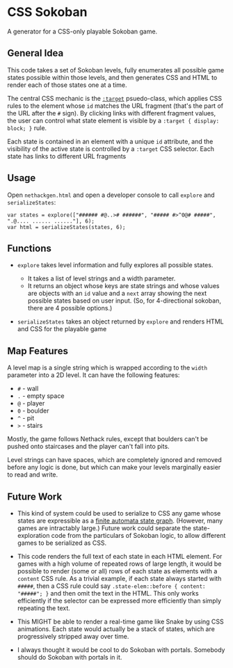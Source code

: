 # CSS Sokoban

A generator for a CSS-only playable Sokoban game.

## General Idea

This code takes a set of Sokoban levels, fully enumerates all possible game states possible within those levels, and then generates CSS and HTML to render each of those states one at a time.

The central CSS mechanic is the [`:target`](https://developer.mozilla.org/en-US/docs/Web/CSS/:target) psuedo-class, which applies CSS rules to the element whose `id` matches the URL fragment (that's the part of the URL after the `#` sign). By clicking links with different fragment values, the user can control what state element is visible by a `:target { display: block; }` rule.

Each state is contained in an element with a unique `id` attribute, and the visibility of the active state is controlled by a `:target` CSS selector. Each state has links to different URL fragments

## Usage

Open `nethackgen.html` and open a developer console to call `explore` and `serializeStates`:

    var states = explore(["###### #@..># ######", "##### #>^0@# #####", ".@.... ...... ......"], 6);
    var html = serializeStates(states, 6);

## Functions

* `explore` takes level information and fully explores all possible states.
  * It takes a list of level strings and a width parameter.
  * It returns an object whose keys are state strings and whose values are objects with an `id` value and a `next` array showing the next possible states based on user input. (So, for 4-directional sokoban, there are 4 possible options.)

* `serializeStates` takes an object returned by `explore` and renders HTML and CSS for the playable game

## Map Features

A level map is a single string which is wrapped according to the `width` parameter into a 2D level. It can have the following features:

* `#` - wall
* `.` - empty space
* `@` - player
* `0` - boulder
* `^` - pit
* `>` - stairs

Mostly, the game follows Nethack rules, except that boulders can't be pushed onto staircases and the player can't fall into pits.

Level strings can have spaces, which are completely ignored and removed before any logic is done, but which can make your levels marginally easier to read and write.

## Future Work

* This kind of system could be used to serialize to CSS any game whose states are expressible as a [finite automata state graph](https://en.wikipedia.org/wiki/Deterministic_finite_automaton). (However, many games are intractably large.) Future work could separate the state-exploration code from the particulars of Sokoban logic, to allow different games to be serialized as CSS.

* This code renders the full text of each state in each HTML element. For games with a high volume of repeated rows of large length, it would be possible to render (some or all) rows of each state as elements with a `content` CSS rule. As a trivial example, if each state always started with `#####`, then a CSS rule could say `.state-elem::before { content: "#####"; }` and then omit the text in the HTML. This only works efficiently if the selector can be expressed more efficiently than simply repeating the text.

* This MIGHT be able to render a real-time game like Snake by using CSS animations. Each state would actually be a stack of states, which are progressively stripped away over time.

* I always thought it would be cool to do Sokoban with portals. Somebody should do Sokoban with portals in it.
